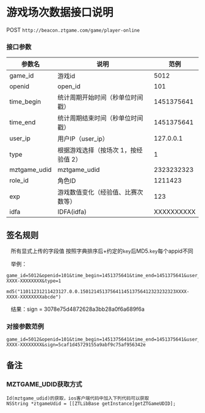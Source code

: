游戏场次数据接口说明
=========================

POST `http://beacon.ztgame.com/game/player-online`
 
### 接口参数
 
| 参数名 | 说明 | 范例 |
|------|------|------|
| game_id | 游戏id | 5012 |
| openid | open_id | 101 |
| time_begin | 统计周期开始时间（秒单位时间戳） | 1451375641 |
| time_end | 统计周期结束时间（秒单位时间戳） | 1451375641 |
| user_ip | 用户IP（user_ip） | 127.0.0.1 |
| type | 根据游戏选择（按场次 1，按经验值 2） | 1 |
| mztgame_udid | mztgame_udid | 2323232323 |
| role_id | 角色ID | 1211423 |
| exp | 游戏数值变化（经验值、比赛次数等） | 123 |
| idfa | IDFA(idfa) | XXXXXXXXXX |

## 签名规则

    所有显式上传的字段值 按照字典排序后+约定的`key`后MD5.`key`每个appid不同
    
    举例：
    
```    
game_id=5012&openid=101&time_begin=1451375641&time_end=1451375641&user_ip=127.0.0.1&mztgame_udid=2323232323&role_id=1211423&exp=123&idfa=XXXX-XXXX-XXXXXXXX&type=1
```    
    md5("11011231211423127.0.0.15012145137564114513756412323232323XXXX-XXXX-XXXXXXXXabcde")
    
    结果：sign = 3078e75d4872628a3bb28a0f6a689f6a

### 对接参数范例

```
game_id=5012&openid=101&time_begin=1451375641&time_end=1451375641&user_ip=127.0.0.1&mztgame_udid=2323232323&role_id=1211423&exp=123&idfa=XXXX-XXXX-XXXXXXXX&sign=5caf1d45729155a9abf9c75af956342e
```

## 备注
### MZTGAME_UDID获取方式

```
Id(mztgame_udid)的获取，ios客户端代码中加入下列代码可以获取
NSString *ztgameUdid = [[ZTLibBase getInstance]getZTGameUDID];

```
